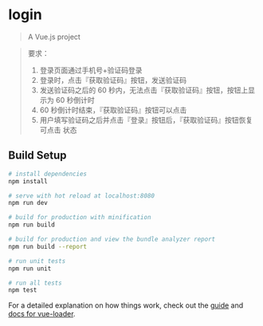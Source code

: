 # login

> A Vue.js project

> 要求：
> 1. 登录页面通过手机号+验证码登录
> 2. 登录时，点击『获取验证码』按钮，发送验证码
> 3. 发送验证码之后的 60 秒内，无法点击『获取验证码』按钮，按钮上显示为 60
>    秒倒计时
> 4. 60 秒倒计时结束，『获取验证码』按钮可以点击
> 5. 用户填写验证码之后并点击『登录』按钮后，『获取验证码』按钮恢复可点击
     状态

## Build Setup

``` bash
# install dependencies
npm install

# serve with hot reload at localhost:8080
npm run dev

# build for production with minification
npm run build

# build for production and view the bundle analyzer report
npm run build --report

# run unit tests
npm run unit

# run all tests
npm test
```

For a detailed explanation on how things work, check out the [guide](http://vuejs-templates.github.io/webpack/) and [docs for vue-loader](http://vuejs.github.io/vue-loader).
